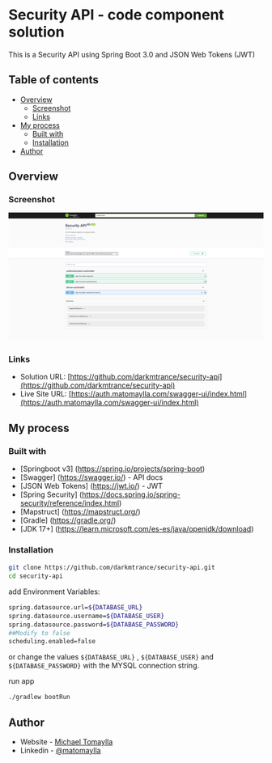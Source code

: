 # Security API - code component solution

This is a Security API using Spring Boot 3.0 and JSON Web Tokens (JWT)  

## Table of contents

- [Overview](#overview)
  - [Screenshot](#screenshot)
  - [Links](#links)
- [My process](#my-process)
  - [Built with](#built-with)
  - [Installation](#installation)
- [Author](#author)


## Overview

### Screenshot

![](./images/Swagger-UI.png)

### Links

- Solution URL: [https://github.com/darkmtrance/security-api](https://github.com/darkmtrance/security-api)
- Live Site URL: [https://auth.matomaylla.com/swagger-ui/index.html](https://auth.matomaylla.com/swagger-ui/index.html)

## My process

### Built with

- [Springboot v3] (https://spring.io/projects/spring-boot)
- [Swagger] (https://swagger.io/) - API docs
- [JSON Web Tokens] (https://jwt.io/) - JWT
- [Spring Security] (https://docs.spring.io/spring-security/reference/index.html)
- [Mapstruct] (https://mapstruct.org/)
- [Gradle] (https://gradle.org/)
- [JDK 17+] (https://learn.microsoft.com/es-es/java/openjdk/download)


### Installation

```bash
git clone https://github.com/darkmtrance/security-api.git
cd security-api
```

add Environment Variables:
```bash
spring.datasource.url=${DATABASE_URL}
spring.datasource.username=${DATABASE_USER}
spring.datasource.password=${DATABASE_PASSWORD}
##Modify to false
scheduling.enabled=false
```
or change the values `${DATABASE_URL}` , `${DATABASE_USER}` and `${DATABASE_PASSWORD}` with the MYSQL connection string.

run app

```bash
./gradlew bootRun
```


## Author

- Website - [Michael Tomaylla](https://cv.matomaylla.com/)
- Linkedin - [@matomaylla](https://www.linkedin.com/in/mtm2019/)
